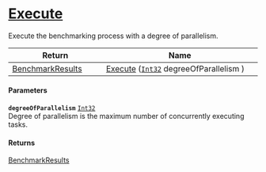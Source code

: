 # [Execute](./VerifierBenchmark--Execute.md)

Execute the benchmarking process with a degree of parallelism.

| Return<div><a href="#"><img width=225></a></div> | Name<div><a href="#"><img width=525></a></div> | 
| --- | --- | 
| [BenchmarkResults](./../BenchmarkResults.md) | [Execute](./VerifierBenchmark--Execute.md) ([`Int32`](https://docs.microsoft.com/en-us/dotnet/api/System.Int32) degreeOfParallelism ) | 


#### Parameters
**`degreeOfParallelism`**  [`Int32`](https://docs.microsoft.com/en-us/dotnet/api/System.Int32)<br>Degree of parallelism is the maximum number of concurrently executing tasks.
#### Returns
[BenchmarkResults](./../BenchmarkResults.md)<br>
